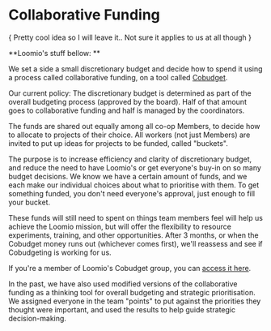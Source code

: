 # Collaborative Funding

{ Pretty cool idea so I will leave it.. Not sure it applies to us at all though }





**Loomio's stuff bellow: **

We set a side a small discretionary budget and decide how to spend it using a process called collaborative funding, on a tool called [Cobudget](http://cobudget.co).

Our current policy: The discretionary budget is determined as part of the overall budgeting process \(approved by the board\). Half of that amount goes to collaborative funding and half is managed by the coordinators.

The funds are shared out equally among all co-op Members, to decide how to allocate to projects of their choice. All workers \(not just Members\) are invited to put up ideas for projects to be funded, called "buckets".

The purpose is to increase efficiency and clarity of discretionary budget, and reduce the need to have Loomio's or get everyone's buy-in on so many budget decisions. We know we have a certain amount of funds, and we each make our individual choices about what to prioritise with them. To get something funded, you don't need everyone's approval, just enough to fill your bucket.

These funds will still need to spent on things team members feel will help us achieve the Loomio mission, but will offer the flexibility to resource experiments, training, and other opportunities. After 3 months, or when the Cobudget money runs out \(whichever comes first\), we'll reassess and see if Cobudgeting is working for us.

If you're a member of Loomio's Cobudget group, you can [access it here](http://cobudget.co/#/groups/161).

In the past, we have also used modified versions of the collaborative funding as a thinking tool for overall budgeting and strategic prioritisation. We assigned everyone in the team "points" to put against the priorities they thought were important, and used the results to help guide strategic decision-making.

